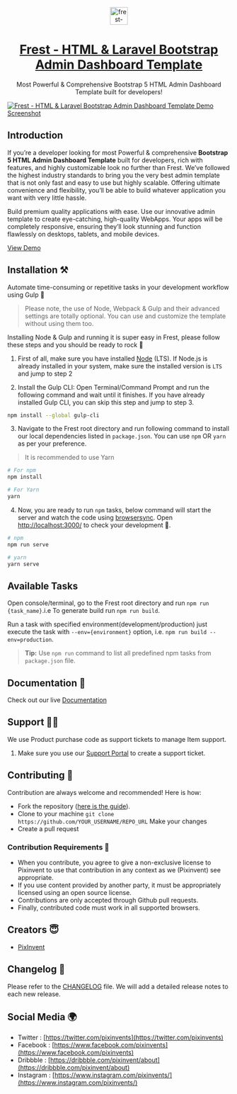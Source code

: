 <p align="center">
   <a href="https://1.envato.market/frest_admin" target="_blank">
      <img src="https://user-images.githubusercontent.com/5073095/151356731-d4603e4f-84b7-402b-8a19-58f81501b588.png" alt="frest-logo" width="40px" height="auto">
   </a>
</p>

<h1 align="center">
   <a href="https://1.envato.market/frest_admin" target="_blank" align="center">
      Frest - HTML & Laravel Bootstrap Admin Dashboard Template
   </a>
</h1>

<p align="center">Most Powerful & Comprehensive Bootstrap 5 HTML Admin Dashboard Template built for developers!</p>

[![Frest - HTML & Laravel Bootstrap Admin Dashboard Template Demo Screenshot](https://user-images.githubusercontent.com/5073095/151357085-975fd4c9-b6a7-4b18-b7a6-08ab32c22680.png)](https://1.envato.market/frest_admin)

## Introduction

If you’re a developer looking for most Powerful & comprehensive **Bootstrap 5 HTML Admin Dashboard Template** built for developers, rich with features, and highly customizable look no further than Frest. We’ve followed the highest industry standards to bring you the very best admin template that is not only fast and easy to use but highly scalable. Offering ultimate convenience and flexibility, you’ll be able to build whatever application you want with very little hassle.

Build premium quality applications with ease. Use our innovative admin template to create eye-catching, high-quality WebApps. Your apps will be completely responsive, ensuring they’ll look stunning and function flawlessly on desktops, tablets, and mobile devices.

[View Demo](https://pixinvent.com/demo/frest-clean-bootstrap-admin-dashboard-template/landing-page/)

## Installation ⚒️

Automate time-consuming or repetitive tasks in your development workflow using Gulp 🥤

> Please note, the use of Node, Webpack & Gulp and their advanced settings are totally optional. You can use and customize the template without using them too.

Installing Node & Gulp and running it is super easy in Frest, please follow these steps and you should be ready to rock 🤘

1. First of all, make sure you have installed [Node](https://nodejs.org/en/) (LTS). If Node.js is already installed in your system, make sure the installed version is `LTS` and jump to step 2

2. Install the Gulp CLI: Open Terminal/Command Prompt and run the following command and wait until it finishes. If you have already installed Gulp CLI, you can skip this step and jump to step 3.

```bash
npm install --global gulp-cli
```

3. Navigate to the Frest root directory and run following command to install our local dependencies listed in `package.json`. You can use `npm` OR `yarn` as per your preference.

> It is recommended to use Yarn

```bash
# For npm
npm install

# For Yarn
yarn
```

4. Now, you are ready to run `npm` tasks, below command will start the server and watch the code using [browsersync](https://browsersync.io/). Open [http://localhost:3000/](http://localhost:3000/) to check your development 🚀.

```bash
# npm
npm run serve

# yarn
yarn serve
```

## Available Tasks

Open console/terminal, go to the Frest root directory and run `npm run {task_name}`.i.e To generate build run `npm run build`.

Run a task with specified environment(development/production) just execute the task with `--env={environment}` option, i.e. `npm run build --env=production`.

> **Tip:** Use `npm run` command to list all predefined npm tasks from `package.json` file.

## Documentation 📜

Check out our live [Documentation](https://pixinvent.com/demo/frest-clean-bootstrap-admin-dashboard-template/documentation-bs5/)

## Support 👨‍💻

We use Product purchase code as support tickets to manage Item support.

1. Make sure you use our [Support Portal](https://pixinvent.ticksy.com/) to create a support ticket.

## Contributing 🦸

Contribution are always welcome and recommended! Here is how:

- Fork the repository ([here is the guide](https://docs.github.com/en/get-started/quickstart/fork-a-repo)).
- Clone to your machine `git clone https://github.com/YOUR_USERNAME/REPO_URL` Make your changes
- Create a pull request

### Contribution Requirements 🧰

- When you contribute, you agree to give a non-exclusive license to Pixinvent to use that contribution in any context as we (Pixinvent) see appropriate.
- If you use content provided by another party, it must be appropriately licensed using an open source license.
- Contributions are only accepted through Github pull requests.
- Finally, contributed code must work in all supported browsers.

## Creators 😇

- [PixInvent](https://pixinvent.com/)

## Changelog 📆

Please refer to the [CHANGELOG](CHANGELOG.md) file. We will add a detailed release notes to each new release.

## Social Media 🌍

- Twitter : [https://twitter.com/pixinvents](https://twitter.com/pixinvents)
- Facebook : [https://www.facebook.com/pixinvents](https://www.facebook.com/pixinvents)
- Dribbble : [https://dribbble.com/pixinvent/about](https://dribbble.com/pixinvent/about)
- Instagram : [https://www.instagram.com/pixinvents/](https://www.instagram.com/pixinvents/)
